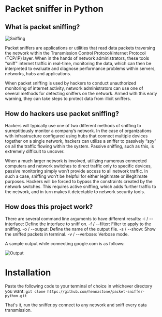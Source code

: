 # Packet sniffer in Python

## What is packet sniffing?
![Sniffing](https://cyberhoot.com/wp-content/uploads/2020/02/Diagram-SNIFFER-2-1024x427-1.jpg)

Packet sniffers are applications or utilities that read data packets traversing the network within the Transmission Control Protocol/Internet Protocol (TCP/IP) layer. When in the hands of network administrators, these tools “sniff” internet traffic in real-time, monitoring the data, which can then be interpreted to evaluate and diagnose performance problems within servers, networks, hubs and applications.

When packet sniffing is used by hackers to conduct unauthorized monitoring of internet activity, network administrators can use one of several methods for detecting sniffers on the network. Armed with this early warning, they can take steps to protect data from illicit sniffers.

## How do hackers use packet sniffing?

Hackers will typically use one of two different methods of sniffing to surreptitiously monitor a company’s network. In the case of organizations with infrastructure configured using hubs that connect multiple devices together on a single network, hackers can utilize a sniffer to passively “spy” on all the traffic flowing within the system. Passive sniffing, such as this, is extremely difficult to uncover.

When a much larger network is involved, utilizing numerous connected computers and network switches to direct traffic only to specific devices, passive monitoring simply won’t provide access to all network traffic. In such a case, sniffing won’t be helpful for either legitimate or illegitimate purposes. Hackers will be forced to bypass the constraints created by the network switches. This requires active sniffing, which adds further traffic to the network, and in turn makes it detectable to network security tools.

## How does this project work?
There are several command line arguments to have different results:
-i / --interface: Define the interface to sniff on.
-f / --filter: Filter to apply to the sniffing.
-o / --output: Define the name of the output file.
-s / --show: Show the sniffed packets in terminal.
-v / --verbose: Verbose mode.

A sample output while connecting google.com is as follows:

![Output](https://imgur.com/U37EOYp)

# Installation

Paste the following code to your terminal of choice in whichever directory you want:
`git clone https://github.com/hennastone/packet-sniffer-python.git`

That's it, run the sniffer.py connect to any network and sniff every data transmission.





